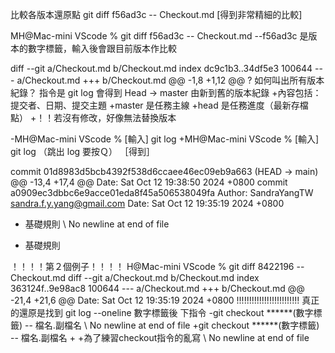 比較各版本還原點
git diff f56ad3c -- Checkout.md
[得到非常精細的比較]

MH@Mac-mini VScode % git diff f56ad3c -- Checkout.md
--f56ad3c 是版本的數字標籤，輸入後會跟目前版本作比較

diff --git a/Checkout.md b/Checkout.md
index dc9c1b3..34df5e3 100644
--- a/Checkout.md
+++ b/Checkout.md
@@ -1,8 +1,12 @@
 ? 如何叫出所有版本紀錄？
 指令是  git log
 會得到 Head -> master 由新到舊的版本紀錄
+內容包括：提交者、日期、提交主題
+master 是任務主線
+head 是任務進度（最新存檔點）
+！！若沒有修改，好像無法替換版本
 
-MH@Mac-mini VScode % [輸入] git log
+MH@Mac-mini VScode % [輸入] git log （跳出 log 要按Ｑ）
 ［得到］
 
 commit 01d8983d5bcb4392f538d6ccaee46ec09eb9a663 (HEAD -> main)
@@ -13,4 +17,4 @@ Date:   Sat Oct 12 19:38:50 2024 +0800
 commit a0909ec3dbbc6e9acce01eda8f45a506538049fa
 Author: SandraYangTW <sandra.f.y.yang@gmail.com>
 Date:   Sat Oct 12 19:35:19 2024 +0800
-    基礎規則
\ No newline at end of file
+    基礎規則

！！！！第２個例子！！！！
H@Mac-mini VScode % git diff 8422196 -- Checkout.md
diff --git a/Checkout.md b/Checkout.md
index 363124f..9e98ac8 100644
--- a/Checkout.md
+++ b/Checkout.md
@@ -21,4 +21,6 @@ Date:   Sat Oct 12 19:35:19 2024 +0800
 !!!!!!!!!!!!!!!!!!!!!!!!!
 真正的還原是找到 git log --oneline 數字標籤後
 下指令
-git checkout ******(數字標籤) -- 檔名.副檔名
\ No newline at end of file
+git checkout ******(數字標籤) -- 檔名.副檔名
+
+為了練習checkout指令的亂寫
\ No newline at end of file